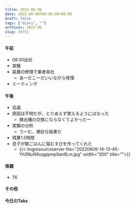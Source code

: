 ```yaml
---
title: 2022-06-08
date: 2022-06-08T00:00:00+09:00
draft: false
tags: ["diary", ""]
archives: 2022-06
slug: 39751
---
```

#### 午前
- 08:30出社
- 実験
- 装置の修理で業者来社
  - あーだこーだいいながら修理
- ミーティング
#### 午後
- 会議
- 原因は不明だが、とりあえず使えるようにはなった
  - 検出機の交換にならなくてよかったー
- 実験の分析
  - うーむ、微妙な結果だ
- 残業1.5時間
- 息子が朝ごはんに塩むすびを作ってくれた
  - {{< imgresourceserver file="20220609-14-13-45-Yh3NuN9uqgipmpXan9Lm.jpg" width="300" title="">}}
#### 体調
- 76
#### その他
#### 今日のTabs